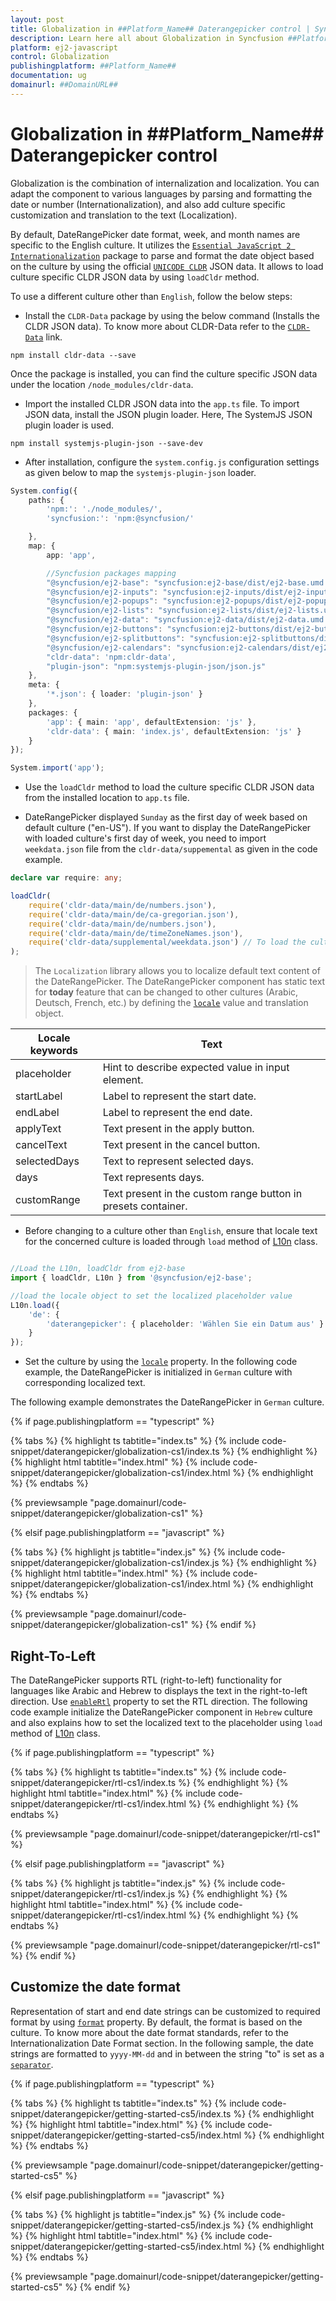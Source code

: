 ```yaml
---
layout: post
title: Globalization in ##Platform_Name## Daterangepicker control | Syncfusion
description: Learn here all about Globalization in Syncfusion ##Platform_Name## Daterangepicker control of Syncfusion Essential JS 2 and more.
platform: ej2-javascript
control: Globalization 
publishingplatform: ##Platform_Name##
documentation: ug
domainurl: ##DomainURL##
---
```


# Globalization in ##Platform_Name## Daterangepicker control

Globalization is the combination of internalization and localization. You can adapt the component to various languages by parsing and formatting the date or number (Internationalization), and also add culture specific customization and translation to the text (Localization).

By default, DateRangePicker date format, week, and month names are specific to the English culture. It utilizes the [`Essential JavaScript 2 Internationalization`](http://ej2.syncfusion.com/documentation/base/internationalization/) package to parse and format the date object based on the culture by using the official [`UNICODE CLDR`](http://cldr.unicode.org/) JSON data. It allows to load culture specific CLDR JSON data by using `loadCldr` method.

To use a different culture other than `English`, follow the below steps:

* Install the `CLDR-Data` package by using the below command (Installs the CLDR JSON data). To know more about CLDR-Data refer to the [`CLDR-Data`](http://cldr.unicode.org/index/cldr-spec/json) link.

```
npm install cldr-data --save
```

 Once the package is installed, you can find the culture specific JSON data under the location `/node_modules/cldr-data`.

* Import the installed CLDR JSON data into the `app.ts` file. To import JSON data, install the JSON plugin loader. Here, The SystemJS JSON plugin loader is used.

```
npm install systemjs-plugin-json --save-dev
```

* After installation, configure the `system.config.js` configuration settings as given below to map the `systemjs-plugin-json` loader.

```ts
System.config({
    paths: {
        'npm:': './node_modules/',
        'syncfusion:': 'npm:@syncfusion/'

    },
    map: {
        app: 'app',

        //Syncfusion packages mapping
        "@syncfusion/ej2-base": "syncfusion:ej2-base/dist/ej2-base.umd.min.js",
        "@syncfusion/ej2-inputs": "syncfusion:ej2-inputs/dist/ej2-inputs.umd.min.js",
        "@syncfusion/ej2-popups": "syncfusion:ej2-popups/dist/ej2-popups.umd.min.js",
        "@syncfusion/ej2-lists": "syncfusion:ej2-lists/dist/ej2-lists.umd.min.js",
        "@syncfusion/ej2-data": "syncfusion:ej2-data/dist/ej2-data.umd.min.js",
        "@syncfusion/ej2-buttons": "syncfusion:ej2-buttons/dist/ej2-buttons.umd.min.js",
        "@syncfusion/ej2-splitbuttons": "syncfusion:ej2-splitbuttons/dist/ej2-splitbuttons.umd.min.js",
        "@syncfusion/ej2-calendars": "syncfusion:ej2-calendars/dist/ej2-calendars.umd.min.js",
        "cldr-data": 'npm:cldr-data',
        "plugin-json": "npm:systemjs-plugin-json/json.js"
    },
    meta: {
        '*.json': { loader: 'plugin-json' }
    },
    packages: {
        'app': { main: 'app', defaultExtension: 'js' },
        'cldr-data': { main: 'index.js', defaultExtension: 'js' }
    }
});

System.import('app');

```

* Use the `loadCldr` method to load the culture specific CLDR JSON data from the installed location to `app.ts` file.

* DateRangePicker displayed `Sunday` as the first day of week based on default culture ("en-US"). If you want to display the DateRangePicker with loaded culture's first day of week, you need to import `weekdata.json` file from the `cldr-data/suppemental` as given in the code example.

```ts
declare var require: any;

loadCldr(
    require('cldr-data/main/de/numbers.json'),
    require('cldr-data/main/de/ca-gregorian.json'),
    require('cldr-data/main/de/numbers.json'),
    require('cldr-data/main/de/timeZoneNames.json'),
    require('cldr-data/supplemental/weekdata.json') // To load the culture based first day of week
);
```

> The `Localization` library allows you to localize default text content of the DateRangePicker. The DateRangePicker component has static text for  **today** feature that can be changed to other cultures (Arabic, Deutsch, French, etc.) by defining the [`locale`](../api/daterangepicker#locale) value and translation object.

Locale keywords |Text
-----|-----
placeholder | Hint to describe expected value in input element.
startLabel | Label to represent the start date.
endLabel | Label to represent the end date.
applyText | Text present in the apply button.
cancelText | Text present in the cancel button.
selectedDays | Text to represent selected days.
days | Text represents days.
customRange | Text present in the custom range button in presets container.

* Before changing to a culture other than `English`, ensure that locale text for the concerned culture is loaded through `load` method of
[L10n](../api/base/l10n#load) class.

```ts

//Load the L10n, loadCldr from ej2-base
import { loadCldr, L10n } from '@syncfusion/ej2-base';

//load the locale object to set the localized placeholder value
L10n.load({
    'de': {
        'daterangepicker': { placeholder: 'Wählen Sie ein Datum aus' }
    }
});
```

* Set the culture by using the [`locale`](../api/daterangepicker#locale) property. In the following code example, the DateRangePicker is initialized in `German` culture with corresponding localized text.

The following example demonstrates the DateRangePicker in `German` culture.

{% if page.publishingplatform == "typescript" %}

 {% tabs %}
{% highlight ts tabtitle="index.ts" %}
{% include code-snippet/daterangepicker/globalization-cs1/index.ts %}
{% endhighlight %}
{% highlight html tabtitle="index.html" %}
{% include code-snippet/daterangepicker/globalization-cs1/index.html %}
{% endhighlight %}
{% endtabs %}
        
{% previewsample "page.domainurl/code-snippet/daterangepicker/globalization-cs1" %}

{% elsif page.publishingplatform == "javascript" %}

{% tabs %}
{% highlight js tabtitle="index.js" %}
{% include code-snippet/daterangepicker/globalization-cs1/index.js %}
{% endhighlight %}
{% highlight html tabtitle="index.html" %}
{% include code-snippet/daterangepicker/globalization-cs1/index.html %}
{% endhighlight %}
{% endtabs %}

{% previewsample "page.domainurl/code-snippet/daterangepicker/globalization-cs1" %}
{% endif %}

## Right-To-Left

The DateRangePicker supports RTL (right-to-left) functionality for languages like Arabic and Hebrew to displays the text in the right-to-left direction. Use [`enableRtl`](../api/daterangepicker#enablertl) property to set the RTL direction. The following code example initialize the DateRangePicker component in `Hebrew` culture and also explains how to set the localized text to the placeholder using `load` method of
[L10n](../api/base/l10n#load) class.

{% if page.publishingplatform == "typescript" %}

 {% tabs %}
{% highlight ts tabtitle="index.ts" %}
{% include code-snippet/daterangepicker/rtl-cs1/index.ts %}
{% endhighlight %}
{% highlight html tabtitle="index.html" %}
{% include code-snippet/daterangepicker/rtl-cs1/index.html %}
{% endhighlight %}
{% endtabs %}
        
{% previewsample "page.domainurl/code-snippet/daterangepicker/rtl-cs1" %}

{% elsif page.publishingplatform == "javascript" %}

{% tabs %}
{% highlight js tabtitle="index.js" %}
{% include code-snippet/daterangepicker/rtl-cs1/index.js %}
{% endhighlight %}
{% highlight html tabtitle="index.html" %}
{% include code-snippet/daterangepicker/rtl-cs1/index.html %}
{% endhighlight %}
{% endtabs %}

{% previewsample "page.domainurl/code-snippet/daterangepicker/rtl-cs1" %}
{% endif %}

## Customize the date format

Representation of start and end date strings can be customized to required format by using [`format`](../api/daterangepicker#format) property. By default, the format is based on the culture. To know more about the date format standards, refer to the Internationalization Date Format section. In the following sample, the date strings are formatted to `yyyy-MM-dd` and in between the string "to" is set as a [`separator`](../api/daterangepicker#separator).

{% if page.publishingplatform == "typescript" %}

 {% tabs %}
{% highlight ts tabtitle="index.ts" %}
{% include code-snippet/daterangepicker/getting-started-cs5/index.ts %}
{% endhighlight %}
{% highlight html tabtitle="index.html" %}
{% include code-snippet/daterangepicker/getting-started-cs5/index.html %}
{% endhighlight %}
{% endtabs %}
        
{% previewsample "page.domainurl/code-snippet/daterangepicker/getting-started-cs5" %}

{% elsif page.publishingplatform == "javascript" %}

{% tabs %}
{% highlight js tabtitle="index.js" %}
{% include code-snippet/daterangepicker/getting-started-cs5/index.js %}
{% endhighlight %}
{% highlight html tabtitle="index.html" %}
{% include code-snippet/daterangepicker/getting-started-cs5/index.html %}
{% endhighlight %}
{% endtabs %}

{% previewsample "page.domainurl/code-snippet/daterangepicker/getting-started-cs5" %}
{% endif %}